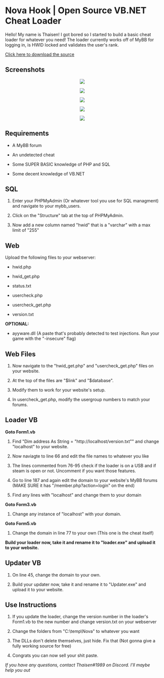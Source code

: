 # Nova Hook | Open Source VB.NET Cheat Loader

Hello! My name is Thaisen! I got bored so I started to build a basic cheat loader for whatever you need!
The loader currently works off of MyBB for logging in, is HWID locked and validates the user's rank.

[Click here to download the source](https://github.com/ThaisenPM/CheatLoader/archive/master.zip)

## Screenshots

<p align="center">
 <img src="https://i.gyazo.com/2bdf51f218a3896a22430b8282922a84.png">
</p>

<p align="center">
 <img src="https://i.gyazo.com/f02408535691e1af49464a14c244d6e3.png">
</p>

<p align="center">
 <img src="https://i.gyazo.com/3c63fa098965ec581d9091c66dbedcf1.png">
</p>

<p align="center">
 <img src="https://i.gyazo.com/fc8abe95befe5915f833739ac9e86f7d.png">
</p>

<p align="center">
 <img src="https://i.gyazo.com/24e7c1aa8d90ddff11827448d3fa67ec.png">
</p>

## Requirements

- A MyBB forum

- An undetected cheat

- Some SUPER BASIC knowledge of PHP and SQL

- Some decent knowledge of VB.NET

## SQL

1. Enter your PHPMyAdmin (Or whatever tool you use for SQL managment) and navigate to your mybb_users.

2. Click on the "Structure" tab at the top of PHPMyAdmin.

3. Now add a new column named "hwid" that is a "varchar" with a max limit of "255"

## Web

Upload the following files to your webserver:

- hwid.php

- hwid_get.php

- status.txt

- usercheck.php

- usercheck_get.php

- version.txt

**OPTIONAL:**

- ayyware.dll (A paste that's probably detected to test injections. Run your game with the "-insecure" flag)

## Web Files

1. Now navigate to the "hwid_get.php" and "usercheck_get.php" files on your website.

2. At the top of the files are "$link" and "$database".

3. Modify them to work for your website's setup.

4. In usercheck_get.php, modify the usergroup numbers to match your forums.

## Loader VB

**Goto Form1.vb**

1. Find "Dim address As String = "http://localhost/version.txt"" and change "localhost" to your website.

2. Now naviagte to line 66 and edit the file names to whatever you like

3. The lines commented from 76-95 check if the loader is on a USB and if steam is open or not. Uncomment if you want those features.

4. Go to line 187 and again edit the domain to your website's MyBB forums (MAKE SURE it has "/member.php?action=login" on the end)

5. Find any lines with "localhost" and change them to your domain

**Goto Form3.vb**

1. Change any instance of "localhost" with your domain.

**Goto Form5.vb**

1. Change the domain in line 77 to your own (This one is the cheat itself)

**Build your loader now, take it and rename it to "loader.exe" and upload it to your website.**

## Updater VB

1. On line 45, change the domain to your own.

2. Build your updater now, take it and rename it to "Updater.exe" and upload it to your website.

## Use Instructions

1. If you update the loader, change the version number in the loader's Form1.vb to the new number and change version.txt on your webserver

2. Change the folders from "C:\temp\Nova" to whatever you want

3. The DLLs don't delete themselves, just hide. Fix that (Not gonna give a fully working source for free)

4. Congrats you can now sell your shit paste.

*If you have any questions, contact Thaisen#1989 on Discord. I'll maybe help you out*
